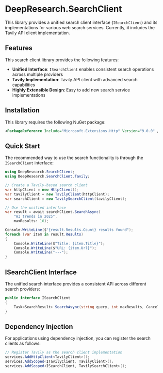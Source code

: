 # DeepResearch.SearchClient

This library provides a unified search client interface (`ISearchClient`) and its implementations for various web search services. Currently, it includes the Tavily API client implementation.

## Features

This search client library provides the following features:

- **Unified Interface**: `ISearchClient` enables consistent search operations across multiple providers
- **Tavily Implementation**: Tavily API client with advanced search capabilities
- **Highly Extensible Design**: Easy to add new search service implementations

## Installation

This library requires the following NuGet package:

```xml
<PackageReference Include="Microsoft.Extensions.Http" Version="9.0.0" />
```

## Quick Start

The recommended way to use the search functionality is through the `ISearchClient` interface:

```csharp
using DeepResearch.SearchClient;
using DeepResearch.SearchClient.Tavily;

// Create a Tavily-based search client
var httpClient = new HttpClient();
var tavilyClient = new TavilyClient(httpClient);
var searchClient = new TavilySearchClient(tavilyClient);

// Use the unified interface
var result = await searchClient.SearchAsync(
    "AI trends in 2025",
    maxResults: 10);

Console.WriteLine($"{result.Results.Count} results found");
foreach (var item in result.Results)
{
    Console.WriteLine($"Title: {item.Title}");
    Console.WriteLine($"URL: {item.Url}");
    Console.WriteLine("---");
}
```

## ISearchClient Interface

The unified search interface provides a consistent API across different search providers:

```csharp
public interface ISearchClient
{
    Task<SearchResult> SearchAsync(string query, int maxResults, CancellationToken cancellationToken = default);
}
```

## Dependency Injection

For applications using dependency injection, you can register the search clients as follows:

```csharp
// Register Tavily as the search client implementation
services.AddHttpClient<TavilyClient>();
services.AddScoped<ITavilyClient, TavilyClient>();
services.AddScoped<ISearchClient, TavilySearchClient>();
```
